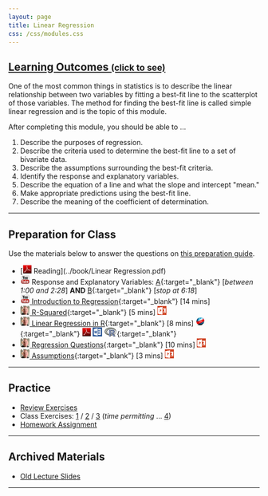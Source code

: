 ```yaml
---
layout: page
title: Linear Regression
css: /css/modules.css
---
```


<div class="panel-group-ILOs">
  <div class="panel panel-default">
    <div class="panel-heading">
      <h2 class="panel-title">
        <a data-toggle="collapse" href="#ILOs">Learning Outcomes <small>(click to see)</small></a>
      </h2>
    </div>
    <div id="ILOs" class="panel-collapse collapse">
      <div class="panel-body">
One of the most common things in statistics is to describe the linear relationship between two variables by fitting a best-fit line to the scatterplot of those variables.  The method for finding the best-fit line is called simple linear regression and is the topic of this module.

<p>After completing this module, you should be able to ...</p>

<ol>
  <li>Describe the purposes of regression.</li>
  <li>Describe the criteria used to determine the best-fit line to a set of bivariate data.</li>
  <li>Describe the assumptions surrounding the best-fit criteria.</li>
  <li>Identify the response and explanatory variables.</li>
  <li>Describe the equation of a line and what the slope and intercept "mean."</li>
  <li>Make appropriate predictions using the best-fit line.</li>
  <li>Describe the meaning of the coefficient of determination.</li>
</ol>
      </div>
    </div>
  </div>
</div>

----

## Preparation for Class

Use the materials below to answer the questions on [this preparation guide](LinearRegression_Prep).

* [![PDF](../img/pdf.png) Reading](../book/Linear Regression.pdf)
* ![YouTube Link](../img/youtube.png) Response and Explanatory Variables:  [A](https://www.youtube.com/watch?v=bokeTCH2aJY){:target="_blank"} [*between 1:00 and 2:28*] **AND** [B](https://www.youtube.com/watch?v=bokeTCH2aJY?rel=0&start=378){:target="_blank"} [*stop at 6:18*]
* [![YouTube Link](../img/youtube.png) Introduction to Regression](https://www.youtube.com/watch?v=k_OB1tWX9PM){:target="_blank"} [14 mins]
* [![Vimeo](../img/dhovid.png) R-Squared](https://vimeo.com/user45324800/slr-rsquared){:target="_blank"} [5 mins]  [![PowerPoint](../img/ppt.png)](LinearRegression_PPT2.pptx)
* [![Vimeo](../img/dhovid.png) Linear Regression in R](https://vimeo.com/user45324800/regression1){:target="_blank"} [8 mins] [![Web](../img/web.png)](LinearRegression_RHO.html){:target="_blank"}  [![PDF](../img/pdf.png)](LinearRegression_RHO.pdf) [![MSWord](../img/word.png)](LinearRegression_RHO.docx)  [![R](../img/Rlogo.png)](LinearRegression_RHO.R){:target="_blank"}
* [![Vimeo](../img/dhovid.png) Regression Questions](https://vimeo.com/user45324800/slr-questions){:target="_blank"} [10 mins]  [![PowerPoint](../img/ppt.png)](LinearRegression_PPT3.pptx)
* [![Vimeo](../img/dhovid.png) Assumptions](https://vimeo.com/user45324800/slr-assumptions){:target="_blank"} [3 mins]  [![PowerPoint](../img/ppt.png)](LinearRegression_PPT.pptx)

----

## Practice

* [Review Exercises](LinearRegression_RevEx)
* Class Exercises: [1](LinearRegression_CE1) / [2](LinearRegression_CE2) / [3](LinearRegression_CE3) (*time permitting* ... [4](LinearRegression_CE4))
* [Homework Assignment](LinearRegression_HW)

----

## Archived Materials

* [Old Lecture Slides](LinearRegression_PPT_old.pptx)

----
